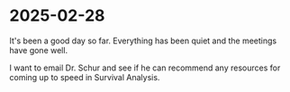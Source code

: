 # 2025-02-28

It's been a good day so far. Everything has been quiet and the meetings have gone well.

I want to email Dr. Schur and see if he can recommend any resources for coming up to speed in Survival Analysis.
